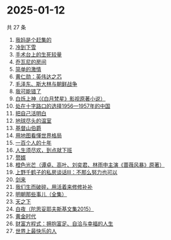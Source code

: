 # 2025-01-12

共 27 条

<!-- BEGIN WEREAD -->
<!-- 最后更新时间 2025-01-12 05:06:43 +0800 -->
1. [我妈是个赶集的](https://weread.qq.com/web/bookDetail/5bf32280813ab98ddg0152d9)
1. [冷到下雪](https://weread.qq.com/web/bookDetail/f3332ba0813ab9950g015f07)
1. [手术台上的生死较量](https://weread.qq.com/web/bookDetail/864323c0813ab974cg012352)
1. [乔瓦尼的房间](https://weread.qq.com/web/bookDetail/8ed32d90813ab9950g0163db)
1. [简单的激情](https://weread.qq.com/web/bookDetail/9ac326f0813ab873ag013f59)
1. [黄仁勋：英伟达之芯](https://weread.qq.com/web/bookDetail/47a32050813ab98e3g013257)
1. [毛泽东、斯大林与朝鲜战争](https://weread.qq.com/web/bookDetail/275320d0813ab98efg019e4a)
1. [我可能错了](https://weread.qq.com/web/bookDetail/253321f0813ab96fcg010512)
1. [白烁上神（《白月梵星》影视原著小说）](https://weread.qq.com/web/bookDetail/e3a321a0813ab97bbg017478)
1. [处在十字路口的选择1956—1957年的中国](https://weread.qq.com/web/bookDetail/94732850813ab98efg018c8c)
1. [把自己活明白](https://weread.qq.com/web/bookDetail/02032cd0813ab9352g015dd4)
1. [地球尽头的温室](https://weread.qq.com/web/bookDetail/02432fb0813ab7f34g01377d)
1. [基督山伯爵](https://weread.qq.com/web/bookDetail/98d327d05d047398d8a6b97)
1. [用地图看懂世界格局](https://weread.qq.com/web/bookDetail/162322405e44e8162ef696d)
1. [一百个人的十年](https://weread.qq.com/web/bookDetail/4bd32c90813ab98f8g015aee)
1. [人生须尽欢，到点就下班](https://weread.qq.com/web/bookDetail/c4932f60813ab98a1g013509)
1. [赘婿](https://weread.qq.com/web/bookDetail/15032af05753441501f9930)
1. [橙色光芒（谭卓、高叶、刘奕君、林雨申主演《蔷薇风暴》原著）](https://weread.qq.com/web/bookDetail/4d532ef071fc19814d5663c)
1. [上野千鹤子的私房谈话III：不那么努力也可以](https://weread.qq.com/web/bookDetail/e5232340813ab98f7g013d54)
1. [剑来](https://weread.qq.com/web/bookDetail/8e5326b07153adcf8e53d42)
1. [我们生而破碎，用活着来修修补补](https://weread.qq.com/web/bookDetail/48e327f0813ab96c4g018051)
1. [明朝那些事儿（全集）](https://weread.qq.com/web/bookDetail/a57325c05c8ed3a57224187)
1. [天之下](https://weread.qq.com/web/bookDetail/4de326a0721770aa4de95f4)
1. [白夜（陀思妥耶夫斯基文集2015）](https://weread.qq.com/web/bookDetail/fc63252071e55ad9fc6f8d7)
1. [黄金时代](https://weread.qq.com/web/bookDetail/2bd329b05dedbc2bd49b02c)
1. [财富方程式：拥抱富足、自洽与幸福的人生](https://weread.qq.com/web/bookDetail/1a7327b0813ab989eg012194)
1. [世界上最快乐的人](https://weread.qq.com/web/bookDetail/23a32e80724ad34c23a600b)
<!-- END WEREAD -->
